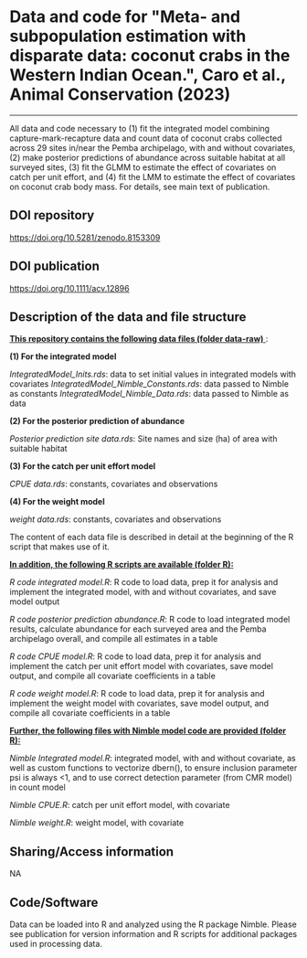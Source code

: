 # Data and code for "Meta- and subpopulation estimation with disparate data: coconut crabs in the Western Indian Ocean.", Caro et al., Animal Conservation (2023)
---

All data and code necessary to (1) fit the integrated model combining capture-mark-recapture data and count data of coconut crabs collected across 29 sites in/near the Pemba archipelago, with and without covariates, (2) make posterior predictions of abundance across suitable habitat at all surveyed sites, (3) fit the GLMM to estimate the effect of covariates on catch per unit effort, and (4) fit the LMM to estimate the effect of covariates on coconut crab body mass. For details, see main text of publication.

## DOI repository
https://doi.org/10.5281/zenodo.8153309

## DOI publication
https://doi.org/10.1111/acv.12896


## Description of the data and file structure

<ins> **This repository contains the following data files (folder data-raw)** </ins>:

**(1) For the integrated model**

*IntegratedModel_Inits.rds*: data to set initial values in integrated models with covariates
*IntegratedModel_Nimble_Constants.rds*: data passed to Nimble as constants
*IntegratedModel_Nimble_Data.rds*: data passed to Nimble as data

**(2) For the posterior prediction of abundance**

*Posterior prediction site data.rds*: Site names and size (ha) of area with suitable habitat

**(3) For the catch per unit effort model**

*CPUE data.rds*: constants, covariates and observations

**(4) For the weight model**

*weight data.rds*: constants, covariates and observations

The content of each data file is described in detail at the beginning of the R script that makes use of it.


<ins> **In addition, the following R scripts are available (folder R):** </ins> 

*R code integrated model.R*: R code to load data, prep it for analysis and implement the integrated model, with and without covariates, and save model output

*R code posterior prediction abundance.R*: R code to load integrated model results, calculate abundance for each surveyed area and the Pemba archipelago overall, and compile all estimates in a table

*R code CPUE model.R*: R code to load data, prep it for analysis and implement the catch per unit effort model with covariates, save model output, and compile all covariate coefficients in a table

*R code weight model.R*: R code to load data, prep it for analysis and implement the weight model with covariates, save model output, and compile all covariate coefficients in a table


<ins> **Further, the following files with Nimble model code are provided (folder R):** </ins>

*Nimble Integrated model.R*: integrated model, with and without covariate, as well as custom functions to vectorize dbern(), to ensure inclusion parameter psi is always <1, and to use correct detection parameter (from CMR model) in count model

*Nimble CPUE.R*: catch per unit effort model, with covariate

*Nimble weight.R*: weight model, with covariate


## Sharing/Access information

NA


## Code/Software

Data can be loaded into R and analyzed using the R package Nimble. Please see publication for version information and R scripts for additional packages used in processing data. 